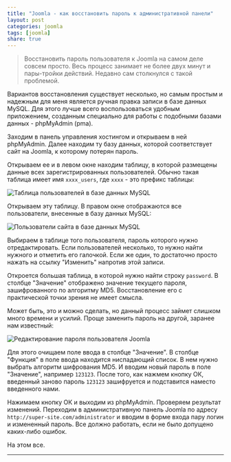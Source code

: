```yaml
---
title: "Joomla - как восстановить пароль к административной панели"
layout: post
categories: joomla
tags: [joomla]
share: true
---
```


> Восстановить пароль пользователя к Joomla на самом деле совсем просто. Весь процесс занимает не более двух минут и пары-тройки действий. Недавно сам столкнулся с такой проблемой.

Вариантов восстановления существует несколько, но самым простым и надежным для меня является ручная правка записи в базе данных MySQL. Для этого лучше всего воспользоваться удобным приложением, созданным специально для работы с подобными базами данных - phpMyAdmin (pma).

Заходим в панель управления хостингом и открываем в ней phpMyAdmin. Далее находим ту базу данных, которой соответствует сайт на Joomla, к которому потерян пароль.

Открываем ее и в левом окне находим таблицу, в которой размещены данные всех зарегистрированных пользователей. Обычно такая таблица имеет имя `xxxx_users`, где `хххх` - это префикс таблицы:

![Таблица пользователей в базе данных MySQL]({{site.url}}/images/uploads/2013/07/users_table.png)

Открываем эту таблицу. В правом окне отображаются все пользователи, внесенные в базу данных MySQL:

![Пользователи сайта в базе данных MySQL]({{site.url}}/images/uploads/2013/07/edit_user_joomla.png)

Выбираем в таблице того пользователя, пароль которого нужно отредактировать. Если пользователей несколько, то нужно найти нужного и отметить его галочкой. Если же один, то достаточно просто нажать на ссылку "Изменить" напротив этой записи.

Откроется большая таблица, в которой нужно найти строку `password`. В столбце "Значение" отображено значение текущего пароля, зашифрованного по алгоритму MD5. Восстановление его с практической точки зрения не имеет смысла.

Может быть, это и можно сделать, но данный процесс займет слишком много времени и усилий. Проще заменить пароль на другой, заранее нам известный:

![Редактирование пароля пользователя Joomla]({{site.url}}/images/uploads/2013/07/edit_password_user.png)

Для этого очищаем поле ввода в столбце "Значение". В столбце "Функция" в поле ввода находится ниспадающий список. В нем нужно выбрать алгоритм шифрования MD5. И вводим новый пароль в поле "Значение", например `123123`. После того, как нажмем кнопку ОК, введенный заново пароль `123123` зашифруется и подставится наместо введенного нами.

Нажимаем кнопку ОК и выходим из phpMyAdmin. Проверяем результат изменений. Переходим в административную панель Joomla по адресу `http://super-site.com/administrator` и вводим в форме входа пару логин и измененный пароль. Все должно работать, если не было допущено каких-либо ошибок.

На этом все.

---